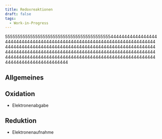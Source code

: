 ```yaml
---
title: Redoxreaktionen
draft: false
tags:
  - Work-in-Progress
---
```

55555555555555555555555555555555555555555544444444444444444444444444444444444444444444444444444444444444444444444444444444444444444444444444444444444444444444444444444444444444444444444444444444444444444444444444444444444444444444444444444444444444444444444444444444444444444444444444444444444444444444
## Allgemeines

## Oxidation
- Elektronenabgabe

## Reduktion
- Elektronenaufnahme